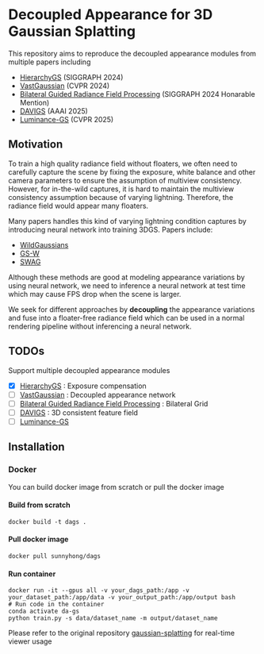 # Decoupled Appearance for 3D Gaussian Splatting
This repository aims to reproduce the decoupled appearance modules from multiple papers including

* [HierarchyGS](https://repo-sam.inria.fr/fungraph/hierarchical-3d-gaussians/) (SIGGRAPH 2024)
* [VastGaussian](https://arxiv.org/pdf/2402.17427) (CVPR 2024)
* [Bilateral Guided Radiance Field Processing](https://bilarfpro.github.io/) (SIGGRAPH 2024 Honarable Mention)
* [DAVIGS](https://arxiv.org/pdf/2501.10788) (AAAI 2025)
* [Luminance-GS](https://github.com/cuiziteng/Luminance-GS) (CVPR 2025)

## Motivation
To train a high quality radiance field without floaters, we often need to carefully capture the scene by fixing the exposure, white balance and other camera parameters to ensure the assumption of multiview consistency. However, for in-the-wild captures, it is hard to maintain the multiview consistency assumption because of varying lightning. Therefore, the radiance field would appear many floaters.

Many papers handles this kind of varying lightning condition captures by introducing neural network into training 3DGS. Papers include:

* [WildGaussians](https://wild-gaussians.github.io/)
* [GS-W](https://eastbeanzhang.github.io/GS-W/)
* [SWAG](https://arxiv.org/pdf/2403.10427v1)

Although these methods are good at modeling appearance variations by using neural network, we need to inference a neural network at test time which may cause FPS drop when the scene is larger.

We seek for different approaches by **decoupling** the appearance variations and fuse into a floater-free radiance field which can be used in a normal rendering pipeline without inferencing a neural network.

## TODOs
Support multiple decoupled appearance modules
- [x] [HierarchyGS](https://repo-sam.inria.fr/fungraph/hierarchical-3d-gaussians/) : Exposure compensation
- [ ] [VastGaussian](https://arxiv.org/pdf/2402.17427) : Decoupled appearance network
- [ ] [Bilateral Guided Radiance Field Processing](https://bilarfpro.github.io/) : Bilateral Grid
- [ ] [DAVIGS](https://arxiv.org/pdf/2501.10788) : 3D consistent feature field
- [ ] [Luminance-GS](https://github.com/cuiziteng/Luminance-GS)

## Installation
### Docker
You can build docker image from scratch or pull the docker image
#### Build from scratch
```
docker build -t dags .
```
#### Pull docker image
```
docker pull sunnyhong/dags
```
#### Run container
```
docker run -it --gpus all -v your_dags_path:/app -v your_dataset_path:/app/data -v your_output_path:/app/output bash
# Run code in the container
conda activate da-gs
python train.py -s data/dataset_name -m output/dataset_name
```
Please refer to the original repository [gaussian-splatting](https://github.com/graphdeco-inria/gaussian-splatting) for real-time viewer usage